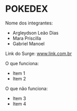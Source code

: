 # POKEDEX

Nome dos integrantes: 
- Argleydson Leão Dias
- Mara Priscilla
- Gabriel Manoel

Link do Surge: www.link.com.br

O que funciona:
- Item 1
- Item 2

O que não funciona: 
- Item 3
- Item 4